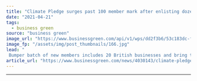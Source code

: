 ```yaml
---
title: "Climate Pledge surges past 100 member mark after enlisting dozens of top corporates"
date: "2021-04-21"
tags: 
  - business green
source: "business green"
image_url: "https://www.businessgreen.com/api/v1/wps/dd2f3b6/53c183dc-fa39-4d5b-84b6-6be41084297b/8/iw-climate-change-solar-power-032-185x114.jpg"
image_fp: "/assets/img/post_thumbnails/166.jpg"
lead: "
 Bumper batch of new members includes 20 British businesses and bring total membership of Amazon climate initiative to 105, update reveals ..."
article_url: "https://www.businessgreen.com/news/4030143/climate-pledge-surges-past-100-member-mark-enlisting-dozens-corporates"
---
```


---
